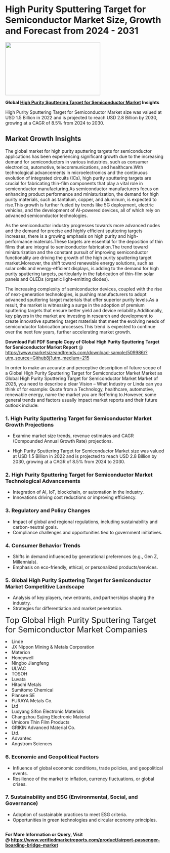 <H1>High Purity Sputtering Target for Semiconductor Market Size, Growth and Forecast from 2024 - 2031</H1><img class="aligncenter size-medium wp-image-584254" src="https://thirdeyenews.in/wp-content/uploads/2024/09/Global-Market-Research-300x168.jpeg" alt="" width="300" height="168" /><p><strong>Global&nbsp;<a href="https://www.marketsizeandtrends.com/download-sample/509986/?utm_source=Github8j?utm_medium=215">High Purity Sputtering Target for Semiconductor Market</a> Insights</strong></p><p>High Purity Sputtering Target for Semiconductor Market size was valued at USD 1.5 Billion in 2022 and is projected to reach USD 2.8 Billion by 2030, growing at a CAGR of 8.5% from 2024 to 2030.</p><p><h2>Market Growth Insights</h2> <p>The global market for high purity sputtering targets for semiconductor applications has been experiencing significant growth due to the increasing demand for semiconductors in various industries, such as consumer electronics, automotive, telecommunications, and healthcare.With technological advancements in microelectronics and the continuous evolution of integrated circuits (ICs), high purity sputtering targets are crucial for fabricating thin-film components that play a vital role in semiconductor manufacturing.As semiconductor manufacturers focus on enhancing product performance and miniaturization, the demand for high purity materials, such as tantalum, copper, and aluminum, is expected to rise.This growth is further fueled by trends like 5G deployment, electric vehicles, and the development of AI-powered devices, all of which rely on advanced semiconductor technologies.</p> <p>As the semiconductor industry progresses towards more advanced nodes and the demand for precise and highly efficient sputtering targets increases, there is a growing emphasis on high purity and high-performance materials.These targets are essential for the deposition of thin films that are integral to semiconductor fabrication.The trend toward miniaturization and the constant pursuit of improving semiconductor functionality are driving the growth of the high purity sputtering target market.Moreover, the shift toward renewable energy solutions, such as solar cells and energy-efficient displays, is adding to the demand for high purity sputtering targets, particularly in the fabrication of thin-film solar panels and OLEDs (organic light-emitting diodes).</p> <p>The increasing complexity of semiconductor devices, coupled with the rise of next-generation technologies, is pushing manufacturers to adopt advanced sputtering target materials that offer superior purity levels.As a result, the market is witnessing a surge in the adoption of premium sputtering targets that ensure better yield and device reliability.Additionally, key players in the market are investing in research and development to create innovative sputtering target materials that meet the evolving needs of semiconductor fabrication processes.This trend is expected to continue over the next few years, further accelerating market growth.</p> <p><span class=""><strong>Download Full PDF Sample Copy of Global High Purity Sputtering Target for Semiconductor Market Report</strong> @ <a href="https://www.marketsizeandtrends.com/download-sample/509986/?utm_source=Github8j?utm_medium=215" target="_blank">https://www.marketsizeandtrends.com/download-sample/509986/?utm_source=Github8j?utm_medium=215</a></span></p><p>In order to make an accurate and perceptive description of future scope of a Global&nbsp;High Purity Sputtering Target for Semiconductor Market Market as Global&nbsp;High Purity Sputtering Target for Semiconductor Market Market of 2025, you need to describe a clear Vision &ndash; What Industry or Linda can you think of for example: Quote from a Technology, healthcare, automotive, renewable energy, name the market you are Reffering to.However, some general trends and factors usually impact market reports and their future outlook include:</p><h3>1.&nbsp;<strong>High Purity Sputtering Target for Semiconductor Market Growth Projections</strong></h3><ul><li>Examine market size trends, revenue estimates and CAGR (Compounded Annual Growth Rate) projections.</li><li><p>High Purity Sputtering Target for Semiconductor Market size was valued at USD 1.5 Billion in 2022 and is projected to reach USD 2.8 Billion by 2030, growing at a CAGR of 8.5% from 2024 to 2030.</p></li></ul><h3>2.&nbsp;<strong>High Purity Sputtering Target for Semiconductor Market Technological Advancements</strong></h3><ul><li>Integration of AI, IoT, blockchain, or automation in the industry.</li><li>Innovations driving cost reductions or improving efficiency.</li></ul><h3>3.&nbsp;<strong>Regulatory and Policy Changes</strong></h3><ul><li>Impact of global and regional regulations, including sustainability and carbon-neutral goals.</li><li>Compliance challenges and opportunities tied to government initiatives.</li></ul><h3>4.&nbsp;<strong>Consumer Behavior Trends</strong></h3><ul><li>Shifts in demand influenced by generational preferences (e.g., Gen Z, Millennials).</li><li>Emphasis on eco-friendly, ethical, or personalized products/services.</li></ul><h3>5.&nbsp;<strong>Global High Purity Sputtering Target for Semiconductor Market Competitive Landscape</strong></h3><ul><li>Analysis of key players, new entrants, and partnerships shaping the industry.</li><li>Strategies for differentiation and market penetration.</li></ul><p data-pm-slice="1 1 []"><span style="color: inherit; font-family: inherit; font-size: 25px;">Top Global High Purity Sputtering Target for Semiconductor Market Companies</span></p><div class="" data-test-id=""><p><li>Linde</li><li> JX Nippon Mining & Metals Corporation</li><li> Materion</li><li> Honeywell</li><li> Ningbo Jiangfeng</li><li> ULVAC</li><li> TOSOH</li><li> Luvata</li><li> Hitachi Metals</li><li> Sumitomo Chemical</li><li> Plansee SE</li><li> FURAYA Metals Co.</li><li> Ltd</li><li> Luoyang Sifon Electronic Materials</li><li> Changzhou Sujing Electronic Material</li><li> Umicore Thin Film Products</li><li> GRIKIN Advanced Material Co.</li><li> Ltd.</li><li> Advantec</li><li> Angstrom Sciences</li></p></div><h3>6.&nbsp;<strong>Economic and Geopolitical Factors</strong></h3><ul><li>Influence of global economic conditions, trade policies, and geopolitical events.</li><li>Resilience of the market to inflation, currency fluctuations, or global crises.</li></ul><h3>7.&nbsp;<strong>Sustainability and ESG (Environmental, Social, and Governance)</strong></h3><ul><li>Adoption of sustainable practices to meet ESG criteria.</li><li>Opportunities in green technologies and circular economy principles.</li></ul><h2><strong style="font-size: 14px;">For More Information or Query, Visit @&nbsp;</strong><a style="background-color: #ffffff; font-size: 14px;" href="https://www.marketsizeandtrends.com/report/high-purity-sputtering-target-for-semiconductor-market/" target="_blank">https://www.verifiedmarketreports.com/product/airport-passenger-boarding-bridge-market</a></h2>